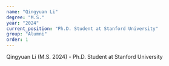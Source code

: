```yaml
---
name: "Qingyuan Li"
degree: "M.S."
year: "2024"
current_position: "Ph.D. Student at Stanford University"
group: "Alumni"
order: 1
---
```


Qingyuan Li (M.S. 2024) - Ph.D. Student at Stanford University 